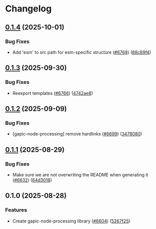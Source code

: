 # Changelog

## [0.1.4](https://github.com/googleapis/google-cloud-node/compare/gapic-node-processing-v0.1.3...gapic-node-processing-v0.1.4) (2025-10-01)


### Bug Fixes

* Add 'esm' to src path for esm-specific structure ([#6768](https://github.com/googleapis/google-cloud-node/issues/6768)) ([88c89f4](https://github.com/googleapis/google-cloud-node/commit/88c89f456af4d6347e46d2919cbb757733bd7e19))

## [0.1.3](https://github.com/googleapis/google-cloud-node/compare/gapic-node-processing-v0.1.2...gapic-node-processing-v0.1.3) (2025-09-30)


### Bug Fixes

* Reexport templates ([#6766](https://github.com/googleapis/google-cloud-node/issues/6766)) ([4742ae8](https://github.com/googleapis/google-cloud-node/commit/4742ae83ff00974e2677935fd7fe6ae13b9f7715))

## [0.1.2](https://github.com/googleapis/google-cloud-node/compare/gapic-node-processing-v0.1.1...gapic-node-processing-v0.1.2) (2025-09-09)


### Bug Fixes

* [gapic-node-processing] remove hardlinks ([#6699](https://github.com/googleapis/google-cloud-node/issues/6699)) ([3478080](https://github.com/googleapis/google-cloud-node/commit/3478080d2c37b236c90feb1ad4a7643b4cb04aa4))

## [0.1.1](https://github.com/googleapis/google-cloud-node/compare/gapic-node-processing-v0.1.0...gapic-node-processing-v0.1.1) (2025-08-29)


### Bug Fixes

* Make sure we are not overwriting the README when generating it ([#6632](https://github.com/googleapis/google-cloud-node/issues/6632)) ([64d3018](https://github.com/googleapis/google-cloud-node/commit/64d301886c7ed320ba1b03d850363e54bdd4657e))

## 0.1.0 (2025-08-28)


### Features

* Create gapic-node-processing library ([#6604](https://github.com/googleapis/google-cloud-node/issues/6604)) ([5267f25](https://github.com/googleapis/google-cloud-node/commit/5267f25145ef5605daa1bd1140c3320e5f3b5b66))
